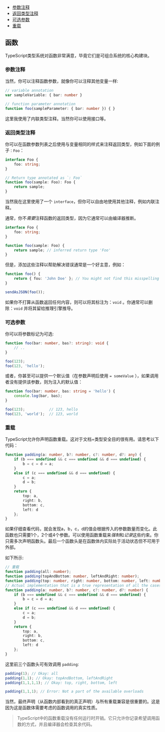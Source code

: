 * [参数注释](#parameter-annotations)
* [返回类型注释](#return-type-annotation)
* [可选参数](#optional-parameters)
* [重载](#overloading)

## 函数

TypeScript类型系统对函数非常满意，毕竟它们是可组合系统的核心构建块。

### 参数注释

当然，你可以注释函数参数，就像你可以注释其他变量一样:

```ts
// variable annotation
var sampleVariable: { bar: number }

// function parameter annotation
function foo(sampleParameter: { bar: number }) { }
```

这里我使用了内联类型注释。当然你可以使用接口等。

### 返回类型注释

你可以在函数参数列表之后使用与变量相同的样式来注释返回类型，例如下面的例子`：Foo`：

```ts
interface Foo {
    foo: string;
}

// Return type annotated as `: Foo`
function foo(sample: Foo): Foo {
    return sample;
}
```

当然我在这里使用了一个 `interface`，但你可以自由地使用其他注释，例如内联注释。

通常，你不*需要*注释函数的返回类型，因为它通常可以由编译器推断。

```ts
interface Foo {
    foo: string;
}

function foo(sample: Foo) {
    return sample; // inferred return type 'Foo'
}
```

但是，添加这些注释以帮助解决错误通常是一个好主意，例如：

```ts
function foo() {
    return { fou: 'John Doe' }; // You might not find this misspelling of `foo` till it's too late
}

sendAsJSON(foo());
```

如果你不打算从函数返回任何内容，则可以将其标注为：`void` 。你通常可以删除：`void` 并将其留给推理引擎推导。

### 可选参数

你可以将参数标记为可选:

```ts
function foo(bar: number, bas?: string): void {
    // ..
}

foo(123);
foo(123, 'hello');
```

或者，你甚至可以提供一个默认值（在参数声明后使用 `= someValue` ），如果调用者没有提供该参数，则为注入的默认值：

```ts
function foo(bar: number, bas: string = 'hello') {
    console.log(bar, bas);
}

foo(123);           // 123, hello
foo(123, 'world');  // 123, world
```

### 重载

TypeScript允许你声明函数重载。这对于文档+类型安全目的很有用。请思考以下代码：

```ts
function padding(a: number, b?: number, c?: number, d?: any) {
    if (b === undefined && c === undefined && d === undefined) {
        b = c = d = a;
    }
    else if (c === undefined && d === undefined) {
        c = a;
        d = b;
    }
    return {
        top: a,
        right: b,
        bottom: c,
        left: d
    };
}
```

如果仔细查看代码，就会发现a，b，c，d的值会根据传入的参数数量而变化。此函数也只需要1个，2个或4个参数。可以使用函数重载来*强制*和*记录*这些约束。你只需多次声明函数头。最后一个函数头是在函数体内实际处于活动状态但不可用于外部。

如下所示:

```ts
// 重载
function padding(all: number);
function padding(topAndBottom: number, leftAndRight: number);
function padding(top: number, right: number, bottom: number, left: number);
// Actual implementation that is a true representation of all the cases the function body needs to handle
function padding(a: number, b?: number, c?: number, d?: number) {
    if (b === undefined && c === undefined && d === undefined) {
        b = c = d = a;
    }
    else if (c === undefined && d === undefined) {
        c = a;
        d = b;
    }
    return {
        top: a,
        right: b,
        bottom: c,
        left: d
    };
}
```

这里前三个函数头可有效调用 `padding`:

```ts
padding(1); // Okay: all
padding(1,1); // Okay: topAndBottom, leftAndRight
padding(1,1,1,1); // Okay: top, right, bottom, left

padding(1,1,1); // Error: Not a part of the available overloads
```

当然，最终声明（从函数内部看到的真正声明）与所有重载兼容是很重要的。这是因为这是函数体需要考虑的函数调用的真实性质。

>TypeScript中的函数重载没有任何运行时开销。它只允许你记录希望调用函数的方式，并且编译器会检查其余代码。